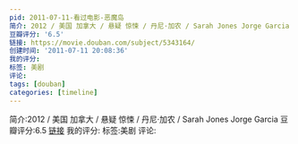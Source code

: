 ```yaml
---
pid: 2011-07-11-看过电影-恶魔岛
简介: 2012 / 美国 加拿大 / 悬疑 惊悚 / 丹尼·加农 / Sarah Jones Jorge Garcia
豆瓣评分: '6.5'
链接: https://movie.douban.com/subject/5343164/
创建时间: '2011-07-11 20:08:36'
我的评分:
标签: 美剧
评论:
tags: [douban]
categories: [timeline]
---
```

简介:2012 / 美国 加拿大 / 悬疑 惊悚 / 丹尼·加农 / Sarah Jones Jorge Garcia
豆瓣评分:6.5
[链接](https://movie.douban.com/subject/5343164/)
我的评分:
标签:美剧
评论:
